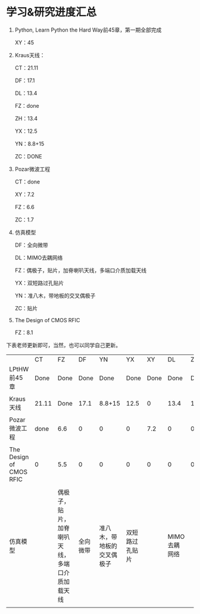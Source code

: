 # 学习&研究进度汇总

1. Python, Learn Python the Hard Way前45章，第一期全部完成

   XY：45

2. Kraus天线：

   CT：21.11

   DF：17.1

   DL：13.4

   FZ：done
   
   ZH：13.4
   
   YX：12.5
   
   YN：8.8+15
   
   ZC：DONE
   
3. Pozar微波工程

   CT：done

   XY：7.2

   FZ：6.6

   ZC：1.7

4. 仿真模型

   DF：全向微带

   DL：MIMO去耦网络

   FZ：偶极子，贴片，加脊喇叭天线，多端口介质加载天线

   YX：双短路过孔贴片

   YN：准八木，带地板的交叉偶极子

   ZC：贴片

5. The Design of CMOS RFIC

   FZ：8.1

下表老师更新即可，当然，也可以同学自己更新。

|                         |       |                                                |          |                            |                |      |              |      |      |
| ----------------------- | ----- | ---------------------------------------------- | -------- | -------------------------- | -------------- | ---- | ------------ | ---- | ---- |
|                         | CT    | FZ                                             | DF       | YN                         | YX             | XY   | DL           | ZH   | ZC   |
| LPtHW前45章             | Done  | Done                                           | Done     | Done                       | Done           | Done   | Done         | Done | 0    |
|                         |       |                                                |          |                            |                |      |              |      |      |
| Kraus天线               | 21.11 | Done                                           | 17.1     | 8.8+15                     | 12.5           | 0    | 13.4         | 13.4 | Done |
|                         |       |                                                |          |                            |                |      |              |      |      |
| Pozar微波工程           | done  | 6.6                                            | 0        | 0                          | 0              | 7.2  | 0            | 0    | 1.7  |
|                         |       |                                                |          |                            |                |      |              |      |      |
| The Design of CMOS RFIC | 0     | 5.5                                            | 0        | 0                          | 0              | 0    | 0            | 0    | 0    |
|                         |       |                                                |          |                            |                |      |              |      |      |
| 仿真模型                |       | 偶极子，贴片，加脊喇叭天线，多端口介质加载天线 | 全向微带 | 准八木，带地板的交叉偶极子 | 双短路过孔贴片 |      | MIMO去耦网络 |      | 贴片 |
|                         |       |                                                |          |                            |                |      |              |      |      |

